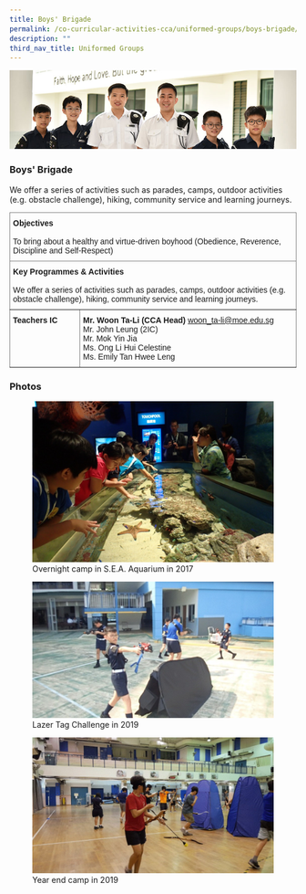 ```yaml
---
title: Boys' Brigade
permalink: /co-curricular-activities-cca/uniformed-groups/boys-brigade/
description: ""
third_nav_title: Uniformed Groups
---
```

![](/images/Website%20Banners%20Subpage/948x260%20masterhead%20-%20Co%20Curricular%20Activities4.jpg)
### Boys' Brigade

We offer a series of activities such as parades, camps, outdoor activities (e.g. obstacle challenge), hiking, community service and learning journeys.

<style type="text/css">
.tg  {border-collapse:collapse;border-spacing:0;}
.tg td{border-color:black;border-style:solid;border-width:1px;font-family:Arial, sans-serif;font-size:14px;
  overflow:hidden;padding:10px 5px;word-break:normal;}
.tg th{border-color:black;border-style:solid;border-width:1px;font-family:Arial, sans-serif;font-size:14px;
  font-weight:normal;overflow:hidden;padding:10px 5px;word-break:normal;}
.tg .tg-0pky{border-color:inherit;text-align:left;vertical-align:top}
</style>
<table class="tg">
<thead>
  <tr>
    <th class="tg-0pky" colspan="2"><span style="font-weight:bold">Objectives</span><br><br><span style="font-weight:400;font-style:normal">To bring about a healthy and virtue-driven boyhood (Obedience, Reverence, Discipline and Self-Respect)</span></th>
  </tr>
</thead>
<tbody>
  <tr>
    <td class="tg-0pky" colspan="2"><span style="font-weight:bold">Key Programmes &amp; Activities</span><br><br><span style="font-weight:400;font-style:normal">We offer a series of activities such as parades, camps, outdoor activities (e.g. obstacle challenge), hiking, community service and learning journeys.</span></td>
  </tr>
  <tr>
    <td class="tg-0pky"><span style="font-weight:bold">Teachers IC</span></td>
    <td class="tg-0pky"><span style="font-weight:800;font-style:normal">Mr. Woon Ta-Li (CCA Head) </span><a href="mailto:woon_ta-li@moe.edu.sg" target="_blank" rel="noopener noreferrer">woon_ta-li@moe.edu.sg</a>
			<br><span style="font-weight:400;font-style:normal">Mr. John Leung (2IC)
</span><br><span style="font-weight:400;font-style:normal">Mr. Mok Yin Jia
</span><br><span style="font-weight:400;font-style:normal">Ms. Ong Li Hui Celestine
</span><br><span style="font-weight:400">Ms. Emily Tan Hwee Leng
</span></td>
</tr>

</tbody>
</table>

### Photos

<figure>
<img src="/images/bb%201.jpg">
<figcaption>Overnight camp in&nbsp;S.E.A. Aquarium&nbsp;in 2017</figcaption>
</figure>

<figure>
<img src="/images/bb%202.jpg">
<figcaption>Lazer Tag Challenge in 2019</figcaption>
</figure>

<figure>
<img src="/images/bb%203.jpg">
<figcaption>Year end camp in 2019</figcaption>
</figure>